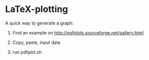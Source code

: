 # LaTeX-plotting
A quick way to generate a graph:

1. Find an example on http://pgfplots.sourceforge.net/gallery.html

2. Copy, paste, input data

3. run pdfplot.sh
